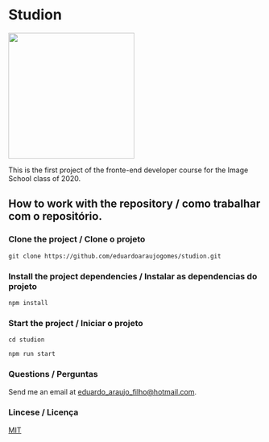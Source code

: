 # Studion

<img src="https://imgur.com/tT632uZ" width="250">

This is the first project of the fronte-end developer course for the Image School class of 2020.

## How to work with the repository / como trabalhar com o repositório.

### Clone the project / Clone o projeto

```
git clone https://github.com/eduardoaraujogomes/studion.git
```

### Install the project dependencies / Instalar as dependencias do projeto

```
npm install
```
### Start the project / Iniciar o projeto

```
cd studion

npm run start
```

### Questions / Perguntas

Send me an email at [eduardo_araujo_filho@hotmail.com](mailto:eduardo_araujo_filho@hotmail.com).

### Lincese / Licença
[MIT](https://choosealicense.com/licenses/mit/)
